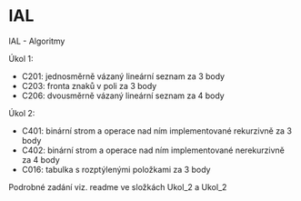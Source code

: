 # IAL
IAL - Algoritmy  
  
Úkol 1:  
- C201: jednosměrně vázaný lineární seznam za 3 body  
- C203: fronta znaků v poli za 3 body  
- C206: dvousměrně vázaný lineární seznam za 4 body  

Úkol 2:
 - C401: binární strom a operace nad ním implementované rekurzivně za 3 body
 - C402: binární strom a operace nad ním implementované nerekurzivně za 4 body
 - C016: tabulka s rozptýlenými položkami za 3 body
   
Podrobné zadání viz. readme ve složkách Ukol_2 a Ukol_2